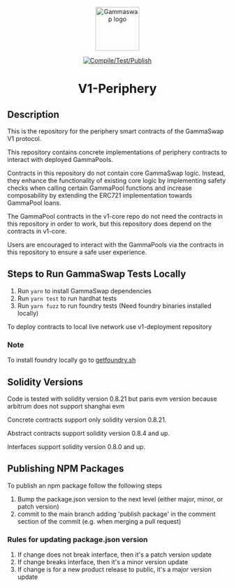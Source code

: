 <p align="center"><a href="https://gammaswap.com" target="_blank" rel="noopener noreferrer"><img width="100" src="https://app.gammaswap.com/logo.svg" alt="Gammaswap logo"></a></p>

<p align="center">
  <a href="https://github.com/gammaswap/v1-periphery/actions/workflows/main.yml">
    <img src="https://github.com/gammaswap/v1-periphery/actions/workflows/main.yml/badge.svg?branch=main" alt="Compile/Test/Publish">
  </a>
</p>

<h1 align="center">V1-Periphery</h1>

## Description
This is the repository for the periphery smart contracts of the GammaSwap V1 protocol.

This repository contains concrete implementations of periphery contracts to interact with deployed GammaPools.

Contracts in this repository do not contain core GammaSwap logic. Instead, they enhance the functionality of existing 
core logic by implementing safety checks when calling certain GammaPool functions and increase composability by extending
the ERC721 implementation towards GammaPool loans. 

The GammaPool contracts in the v1-core repo do not need the contracts in this repository in order to work, but this 
repository does depend on the contracts in v1-core.

Users are encouraged to interact with the GammaPools via the contracts in this repository to ensure a safe user experience.

## Steps to Run GammaSwap Tests Locally

1. Run `yarn` to install GammaSwap dependencies
2. Run `yarn test` to run hardhat tests
3. Run `yarn fuzz` to run foundry tests (Need foundry binaries installed locally)

To deploy contracts to local live network use v1-deployment repository

### Note
To install foundry locally go to [getfoundry.sh](https://getfoundry.sh/)

## Solidity Versions
Code is tested with solidity version 0.8.21 but paris evm version because arbitrum does not support shanghai evm

Concrete contracts support only solidity version 0.8.21.

Abstract contracts support solidity version 0.8.4 and up.

Interfaces support solidity version 0.8.0 and up.

## Publishing NPM Packages

To publish an npm package follow the following steps

1. Bump the package.json version to the next level (either major, minor, or patch version)
2. commit to the main branch adding 'publish package' in the comment section of the commit (e.g. when merging a pull request)

### Rules for updating package.json version

1. If change does not break interface, then it's a patch version update
2. If change breaks interface, then it's a minor version update
3. If change is for a new product release to public, it's a major version update
